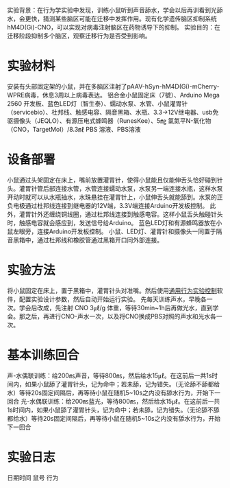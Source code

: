 实验背景：在行为学实验中发现，训练小鼠听到声音舔水，学会以后再训看到光舔水，会更快，猜测某些脑区可能在迁移中发挥作用。现有化学遗传脑区抑制系统hM4D(Gi)-CNO，可以实现对病毒注射脑区在药物诱导下的抑制。
实验目的：在迁移阶段抑制多个脑区，观察迁移行为是否受到影响。

# 实验材料
安装有头部固定架的小鼠，并在多脑区注射了pAAV-hSyn-hM4D(Gi)-mCherry-WPRE病毒，休息3周以上病毒表达。
铝合金小鼠固定床（7號）、Arduino Mega 2560 开发板、蓝色LED灯（智生泰）、蠕动水泵、水管、小鼠灌胃针（servicebio）、杜邦线、触感电容、隔音黑箱、水瓶、3.3→12V继电器、usb免驱摄像头（JEQLO）、有源压电式蜂鸣器（RunesKee）、5㎎ 氯氮平N-氧化物（CNO，TargetMol）/8.3㎖ PBS 溶液、PBS溶液

# 设备部署
小鼠通过头架固定在床上，嘴前放置灌胃针，使得小鼠能且仅能伸舌头恰好碰到针头。灌胃针管后部连接水管，水管连接蠕动水泵，水泵另一端连接水瓶，这样水泵开动时就可以从水瓶抽水，水珠悬挂在灌胃针上，小鼠伸舌头就能舔到。水泵的正负电极通过杜邦线连接到继电器的12V端，3.3V端连接Arduino开发板控制。
此外，灌胃针外还缠绕铜线圈，通过杜邦线连接到触感电容。这样小鼠舌头触碰针头时，触感电容就会感应到，发送信号给Arduino。
蓝色LED灯和有源蜂鸣器放在小鼠左眼旁，连接Arduino开发板控制。
小鼠、LED灯、灌胃针和摄像头一同置于隔音黑箱中，通过杜邦线和橡胶管通过黑箱开口同外部连接。

# 实验方法
将小鼠固定在床上，置于黑箱中，灌胃针头对准嘴。然后使用[通用行为实验控制](https://github.com/ShanghaitechGuanjisongLab/Generic-Behavioural-Experimental-Control)软件，配置实验设计参数，然后自动开始运行实验。
先每天训练声水，早晚各一次。学会后改成，先注射 CNO 3㎕/g 体重，等待30min~1h后再做光水，直到学会。那之后，再进行CNO-声水一次，以及将CNO换成PBS对照的声水和光水各一次。

# 基本训练回合
声-水偶联训练：给200㎳声音，等待800㎳，然后给水15㎕。在这前后一共1s时间内，如果小鼠舔了灌胃针头，记为命中；若未舔，记为错失。（无论舔不舔都给水）等待20s固定间隔后，再等待小鼠在随机5~10s之内没有舔水行为，开始下一回合
光-水偶联训练：给200㎳蓝光，等待800㎳，然后给水15㎕。在这前后一共1s时间内，如果小鼠舔了灌胃针头，记为命中；若未舔，记为错失。（无论舔不舔都给水）等待20s固定间隔后，再等待小鼠在随机5~10s之内没有舔水行为，开始下一回合

# 实验日志
日期时间	鼠号	行为
